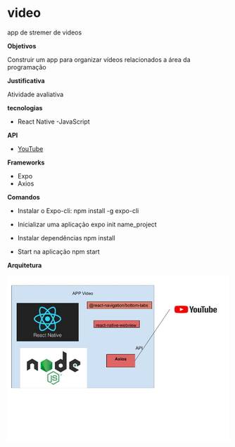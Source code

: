 # video

app de stremer de videos

**Objetivos**

 Construir um app para organizar vídeos relacionados a área da programação

**Justificativa**


Atividade avaliativa 

**tecnologias**

- React Native
-JavaScript


**API**

- [YouTube](https://www.googleapis.com/youtube/v3)


**Frameworks**

- Expo
- Axios

**Comandos**

- Instalar o Expo-cli:
  npm install -g expo-cli

- Inicializar uma aplicação
  expo init name_project

- Instalar dependências
  npm install

- Start na aplicação
  npm start

  


**Arquitetura**

![arquitetura](Doc/arquitetura.jpg)


